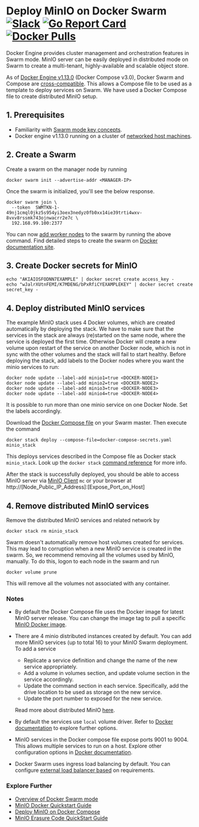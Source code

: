 # Deploy MinIO on Docker Swarm [![Slack](https://slack.min.io/slack?type=svg)](https://slack.min.io) [![Go Report Card](https://goreportcard.com/badge/minio/minio)](https://goreportcard.com/report/minio/minio) [![Docker Pulls](https://img.shields.io/docker/pulls/minio/minio.svg?maxAge=604800)](https://hub.docker.com/r/minio/minio/) 

Docker Engine provides cluster management and orchestration features in Swarm mode. MinIO server can be easily deployed in distributed mode on Swarm to create a multi-tenant, highly-available and scalable object store.

As of [Docker Engine v1.13.0](https://blog.docker.com/2017/01/whats-new-in-docker-1-13/) (Docker Compose v3.0), Docker Swarm and Compose are [cross-compatible](https://docs.docker.com/compose/compose-file/#version-3). This allows a Compose file to be used as a template to deploy services on Swarm. We have used a Docker Compose file to create distributed MinIO setup.

## 1. Prerequisites

* Familiarity with [Swarm mode key concepts](https://docs.docker.com/engine/swarm/key-concepts/).
* Docker engine v1.13.0 running on a cluster of [networked host machines](https://docs.docker.com/engine/swarm/swarm-tutorial/#/three-networked-host-machines).

## 2. Create a Swarm
Create a swarm on the manager node by running

```shell
docker swarm init --advertise-addr <MANAGER-IP>
```
Once the swarm is initialized, you'll see the below response. 

```shell
docker swarm join \
  --token  SWMTKN-1-49nj1cmql0jkz5s954yi3oex3nedyz0fb0xx14ie39trti4wxv-8vxv8rssmk743ojnwacrr2e7c \
  192.168.99.100:2377
```

You can now [add worker nodes](https://docs.docker.com/engine/swarm/swarm-tutorial/add-nodes/) to the swarm by running the above command. Find detailed steps to create the swarm on [Docker documentation site](https://docs.docker.com/engine/swarm/swarm-tutorial/create-swarm/).

## 3. Create Docker secrets for MinIO

```shell
echo "AKIAIOSFODNN7EXAMPLE" | docker secret create access_key -
echo "wJalrXUtnFEMI/K7MDENG/bPxRfiCYEXAMPLEKEY" | docker secret create secret_key -
```

## 4. Deploy distributed MinIO services

The example MinIO stack uses 4 Docker volumes, which are created automatically by deploying the stack. We have to make sure that the services in the stack are always (re)started on the same node, where the service is deployed the first time. 
Otherwise Docker will create a new volume upon restart of the service on another Docker node, which is not in sync with the other volumes and the stack will fail to start healthy. 
Before deploying the stack, add labels to the Docker nodes where you want the minio services to run:

```
docker node update --label-add minio1=true <DOCKER-NODE1>
docker node update --label-add minio2=true <DOCKER-NODE2>
docker node update --label-add minio3=true <DOCKER-NODE3>
docker node update --label-add minio4=true <DOCKER-NODE4>
```

It is possible to run more than one minio service on one Docker Node. Set the labels accordingly.

Download the [Docker Compose file](https://github.com/minio/minio/blob/master/docs/orchestration/docker-swarm/docker-compose-secrets.yaml?raw=true) on your Swarm master. Then execute the command

```shell
docker stack deploy --compose-file=docker-compose-secrets.yaml minio_stack
```

This deploys services described in the Compose file as Docker stack `minio_stack`. Look up the `docker stack` [command reference](https://docs.docker.com/engine/reference/commandline/stack/) for more info.

After the stack is successfully deployed, you should be able to access MinIO server via [MinIO Client](https://docs.min.io/docs/minio-client-complete-guide) `mc` or your browser at http://[Node_Public_IP_Address]:[Expose_Port_on_Host]

## 4. Remove distributed MinIO services

Remove the distributed MinIO services and related network by

```shell
docker stack rm minio_stack
```
Swarm doesn't automatically remove host volumes created for services. This may lead to corruption when a new MinIO service is created in the swarm. So, we recommend removing all the volumes used by MinIO, manually. To do this, logon to each node in the swarm and run

```shell
docker volume prune
```
This will remove all the volumes not associated with any container.


### Notes

* By default the Docker Compose file uses the Docker image for latest MinIO server release. You can change the image tag to pull a specific [MinIO Docker image](https://hub.docker.com/r/minio/minio/).

* There are 4 minio distributed instances created by default. You can add more MinIO services (up to total 16) to your MinIO Swarm deployment. To add a service
  * Replicate a service definition and change the name of the new service appropriately.
  * Add a volume in volumes section, and update volume section in the service accordingly.
  * Update the command section in each service. Specifically, add the drive location to be used as storage on the new service.
  * Update the port number to exposed for the new service.

  Read more about distributed MinIO [here](https://docs.min.io/docs/distributed-minio-quickstart-guide).

* By default the services use `local` volume driver. Refer to [Docker documentation](https://docs.docker.com/compose/compose-file/#/volume-configuration-reference) to explore further options.

* MinIO services in the Docker compose file expose ports 9001 to 9004. This allows multiple services to run on a host. Explore other configuration options in [Docker documentation](https://docs.docker.com/compose/compose-file/#/ports).

* Docker Swarm uses ingress load balancing by default. You can configure [external load balancer based](https://docs.docker.com/engine/swarm/ingress/#/configure-an-external-load-balancer) on requirements.

### Explore Further
- [Overview of Docker Swarm mode](https://docs.docker.com/engine/swarm/)
- [MinIO Docker Quickstart Guide](https://docs.min.io/docs/minio-docker-quickstart-guide)
- [Deploy MinIO on Docker Compose](https://docs.min.io/docs/deploy-minio-on-docker-compose)
- [MinIO Erasure Code QuickStart Guide](https://docs.min.io/docs/minio-erasure-code-quickstart-guide)

